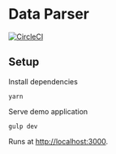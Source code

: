 Data Parser
=================

[![CircleCI](https://circleci.com/gh/technicallyfeasible/dataparser.svg?style=svg)](https://circleci.com/gh/technicallyfeasible/dataparser)


## Setup ##

Install dependencies

	yarn

Serve demo application

	gulp dev

Runs at [http://localhost:3000](http://localhost:3000).
